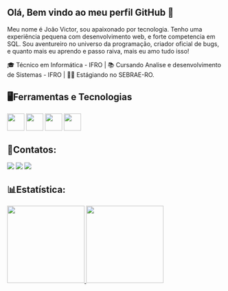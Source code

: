 
## Olá, Bem vindo ao meu perfil GitHub 👋
Meu nome é João Victor, sou apaixonado por tecnologia. Tenho uma experiência pequena com desenvolvimento web, e forte competencia em SQL. Sou aventureiro no universo da programação, criador oficial de bugs, e quanto mais eu aprendo e passo raiva, mais eu amo tudo isso!

🎓 Técnico em Informática - IFRO |
📚 Cursando Analise e desenvolvimento de Sistemas - IFRO |
🧑‍💻 Estágiando no SEBRAE-RO.


## 🖥️Ferramentas e Tecnologias
<a> <img src="https://cdn.jsdelivr.net/gh/devicons/devicon/icons/git/git-original.svg" width="40" height="40"/></a>
<img src="https://cdn.jsdelivr.net/gh/devicons/devicon/icons/css3/css3-original.svg" width="40" height="40" />
<img src="https://cdn.jsdelivr.net/gh/devicons/devicon/icons/mysql/mysql-plain-wordmark.svg" width="40" height="40" />
<img src="https://cdn.jsdelivr.net/gh/devicons/devicon/icons/html5/html5-original.svg"  width="40" height="40" />
          

          
## 📱Contatos:
<div>
<a href="https://www.instagram.com/joaovictorpenhaalves/" target="_blank"><img loading="lazy" src="https://img.shields.io/badge/-Instagram-%23E4405F?style=for-the-badge&logo=instagram&logoColor=white" target="_blank"></a>       
<a href = "mailto:joaovictorpenhaalves@gmail.com"><img loading="lazy" src="https://img.shields.io/badge/Gmail-D14836?style=for-the-badge&logo=gmail&logoColor=white" target="_blank"></a>
<a href="https://www.linkedin.com/in/joão-victor-penha-alves-84a5b51b6/" target="_blank"><img loading="lazy" src="https://img.shields.io/badge/-LinkedIn-%230077B5?style=for-the-badge&logo=linkedin&logoColor=white" target="_blank"></a>   
</div>


## 📊Estatística:
<div>
<a href="https://github.com/JPPAlves">
<img loading="lazy" height="180em" src="https://github-readme-stats.vercel.app/api/top-langs/?username=JPPAlves&layout=compact&langs_count=7&theme=dracula"/>
<img loading="lazy" height="180em" src="https://github-readme-stats.vercel.app/api?username=JPPAlves&show_icons=true&theme=dracula&include_all_commits=true&count_private=true"/>
</div>
                


